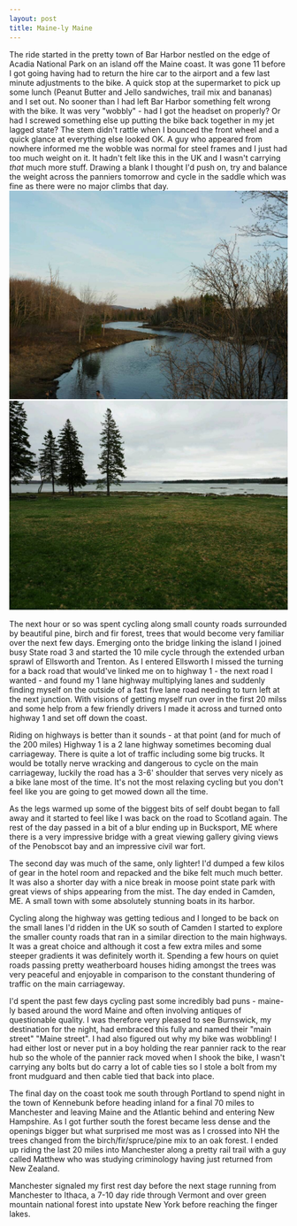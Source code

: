 ```yaml
---
layout: post
title: Maine-ly Maine
---
```

The ride started in the pretty town of Bar Harbor nestled on the edge of Acadia National Park on an island off the Maine coast. It was gone 11 before I got going having had to return the hire car to the airport and a few last minute adjustments to the bike. A quick stop at the supermarket to pick up some lunch (Peanut Butter and Jello sandwiches, trail mix and bananas) and I set out. No sooner than I had left Bar Harbor something felt wrong with the bike. It was very "wobbly" - had I got the headset on properly? Or had I screwed something else up putting the bike back together in my jet lagged state? The stem didn't rattle when I bounced the front wheel and a quick glance at everything else looked OK. A guy who appeared from nowhere informed me the wobble was normal for steel frames and I just had too much weight on it. It hadn't felt like this in the UK and I wasn't carrying  *that* much more stuff.  Drawing a blank I thought I'd push on, try and balance the weight across the panniers tomorrow and cycle in the saddle which was fine as there were no major climbs that day. 
![Arriving in Acadia](/public/img/mainely-maine/acadia.jpg)
![Thompson Island](/public/img/mainely-maine/ThompsonIsland.jpg)

The next hour or so was spent cycling along small county roads surrounded by beautiful pine, birch and fir forest, trees that would become very familiar over the next few days. Emerging onto the bridge linking the island I joined busy State road 3 and started the 10 mile cycle through the extended urban sprawl of Ellsworth and Trenton. As I entered Ellsworth I missed the turning for a back road that would've linked me on to highway 1 - the next road I wanted - and found my 1 lane highway multiplying lanes and suddenly finding myself on the outside of a fast five lane road needing to turn left at the next junction. With visions of getting myself run over in the first 20 milss and some help from a few friendly drivers I made it across and turned onto highway 1 and set off down the coast. 

Riding on highways is better than it sounds - at that point (and for much of the 200 miles) Highway 1 is a 2 lane highway sometimes becoming dual carriageway. There is quite a lot of traffic including some big trucks. It would be totally nerve wracking and dangerous to cycle on the main carriageway, luckily the road has a 3-6' shoulder that serves very nicely as a bike lane most of the time. It's not the most relaxing cycling but you don't feel like you are going to get mowed down all the time.  

As the legs warmed up some of the biggest bits of self doubt began to fall away and it started to feel like I was back on the road to Scotland again. The rest of the day passed in a bit of a blur ending up in Bucksport, ME where there is a very impressive bridge with a great viewing gallery giving views of the Penobscot bay and an impressive civil war fort. 

The second day was much of the same, only lighter! I'd dumped a few kilos of gear in the hotel room and repacked and the bike felt much much better. It was also a shorter day with a nice break in moose point state park with great views of ships appearing from the mist. The day ended in Camden, ME. A small town with some absolutely stunning boats in its harbor.

Cycling along the highway was getting tedious and I longed to be back on the small lanes I'd ridden in the UK so south of Camden I started to explore the smaller county roads that ran in a similar direction to the main highways. It was a great choice and although it cost a few extra miles and some steeper gradients it was definitely worth it.  Spending a few hours on quiet roads passing pretty weatherboard houses hiding amongst the trees was very peaceful and enjoyable in comparison to the constant thundering of traffic on the main carriageway. 

I'd spent the past few days cycling past some incredibly bad puns - maine-ly based around the word Maine and often involving antiques of questionable quality. I was therefore very pleased to see Burnswick, my destination for the night, had embraced this fully and named their "main street" "Maine street". I had also figured out why my bike was wobbling! I had either lost or never put in a boy holding the rear pannier rack to the rear hub so the whole of the pannier rack moved when I shook the bike, I wasn't carrying any bolts but do carry a lot of cable ties so I stole a bolt from my front mudguard and then cable tied that back into place. 

The final day on the coast took me south through Portland to spend night in the town of Kennebunk before heading inland for a final 70 miles to Manchester and leaving Maine and the Atlantic behind and entering New Hampshire. As I got further south the forest became less dense and the openings bigger but what surprised me most was as I crossed into NH the trees changed from the birch/fir/spruce/pine mix to an oak forest. I ended up riding the last 20 miles into Manchester along a pretty rail trail with a guy called Matthew who was studying criminology having just returned from New Zealand.

Manchester signaled my first rest day before the next stage running from Manchester to Ithaca, a 7-10 day ride through Vermont and over green mountain national forest into upstate New York before reaching the finger lakes. 
